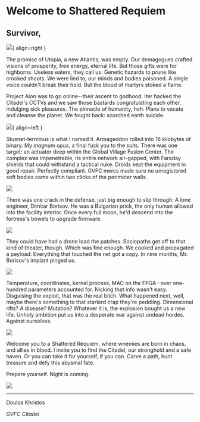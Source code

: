 # Welcome to Shattered Requiem

## Survivor,

![](assets/images/p1.webp){ align=right }

The promise of Utopia, a new Atlantis, was empty. Our demagogues crafted visions of prosperity, free energy, eternal life. But those gifts were for highborns. Useless eaters, they call us. Genetic hazards to prune like crooked shoots. We were lied to, our minds and bodies poisoned. A single voice couldn't break their hold. But the blood of martyrs stoked a flame.

Project Aion was to go online--their ascent to godhood. Iter hacked the Citadel's CCTVs and we saw those bastards congratulating each other, indulging sick pleasures. The pinnacle of humanity, *heh*. Plans to vacate and cleanse the planet. We fought back: scorched earth suicide.

![](assets/images/p2.webp){ align=left }

Stuxnet-terminus is what I named it. Armageddon rolled into 16 kilobytes of binary. My *magnum opus*, a final fuck you to the suits. There was one target: an actuator deep within the Global Village Fusion Center. The complex was impenetrable, its entire network air-gapped, with Faraday shields that could withstand a tactical nuke. Droids kept the equipment in good repair. Perfectly compliant. GVFC mercs made sure no unregistered soft bodies came within two clicks of the perimeter walls.

![](assets/images/p3.webp)

There was one crack in the defense, just big enough to slip through: A lone engineer, Dimitar Borisov. He was a Bulgarian prick, the only human allowed into the facility interior. Once every full moon, he'd descend into the fortress's bowels to upgrade firmware.

![](assets/images/p4.webp)

They could have had a drone load the patches. Sociopaths get off to that kind of theater, though. Which was fine enough. We cooked and propagated a payload: Everything that touched the net got a copy. In nine months, Mr. Borisov's implant pinged us.

![](assets/images/p5.webp)

Temperature, coordinates, kernel process, MAC on the FPGA--over one-hundred parameters accounted for. Nicking that info wasn't easy. Disguising the exploit, that was the real bitch. What happened next, well, maybe there's something to that starlord crap they're peddling. Dimensional rifts? A disease? Mutation? Whatever it is, the explosion bought us a new life. Unholy ambition put us into a desperate war against undead hordes. Against ourselves.

![](assets/images/p6.webp)

Welcome you to a Shattered Requiem, where wnemies are born in chaos, and allies in blood. I invite you to find the Citadel, our stronghold and a safe haven. Or you can take it for yourself, if you can. Carve a path, hunt treasure and defy this abysmal fate.

Prepare yourself. Night is coming.

![](assets/images/p7.webp)

---

Doulos Khristos

*GVFC Citadel*
